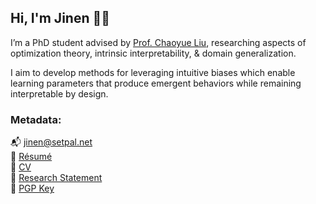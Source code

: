 ## Hi, I'm Jinen 👋🏼

I’m a PhD student advised by [Prof. Chaoyue Liu](https://cliu212.github.io/), researching aspects of optimization theory, intrinsic interpretability, & domain generalization.

I aim to develop methods for leveraging intuitive biases which enable learning parameters that produce emergent behaviors while remaining interpretable by design.

### Metadata:
📬 jinen@setpal.net\
💾 [Résumé](https://jinen.setpal.net/files/resume.pdf)\
📜 [CV](https://jinen.setpal.net/files/cv.pdf)\
📝 [Research Statement](https://jinen.setpal.net/files/research-statement.pdf)\
🔑 [PGP Key](https://jinen.setpal.net/files/0x68B934C7-pub.asc)
